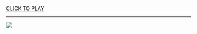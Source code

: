 
<a href="https://premium76.site?title=football_games_online_unblocked&ref=13M">CLICK TO PLAY</a></h3>
<hr>

<a href="https://premium76.site?title=football_games_online_unblocked&ref=13M"><img src="https://clearcache.store/games.png"></a>


